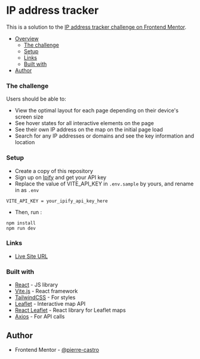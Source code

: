 # IP address tracker

This is a solution to the [IP address tracker challenge on Frontend Mentor](https://www.frontendmentor.io/challenges/ip-address-tracker-I8-0yYAH0).

- [Overview](#overview)
  - [The challenge](#the-challenge)
  - [Setup](#setup)
  - [Links](#links)
  - [Built with](#built-with)
- [Author](#author)

### The challenge

Users should be able to:

- View the optimal layout for each page depending on their device's screen size
- See hover states for all interactive elements on the page
- See their own IP address on the map on the initial page load
- Search for any IP addresses or domains and see the key information and location

### Setup

- Create a copy of this repository
- Sign up on [Ipify](https://geo.ipify.org/) and get your API key
- Replace the value of VITE_API_KEY in `.env.sample` by yours, and rename in as `.env`

```
VITE_API_KEY = your_ipify_api_key_here
```

- Then, run :

```
npm install
npm run dev
```

### Links

- [Live Site URL](https://ip-tracker-rosy-xi.vercel.app/)

### Built with

- [React](https://reactjs.org/) - JS library
- [Vite.js](https://vitejs.dev/) - React framework
- [TailwindCSS](https://tailwindcss.com/) - For styles
- [Leaflet](https://leafletjs.com/) - Interactive map API
- [React Leaflet](https://react-leaflet.js.org/) - React library for Leaflet maps
- [Axios](https://axios-http.com/) - For API calls

## Author

- Frontend Mentor - [@pierre-castro](https://www.frontendmentor.io/profile/pierre-castro)
